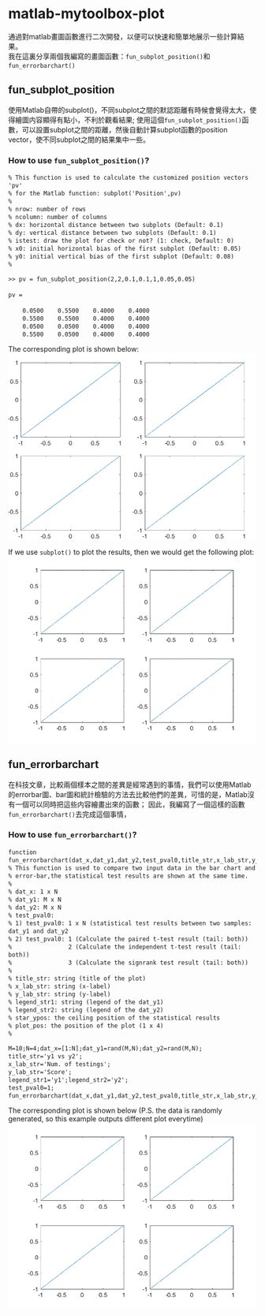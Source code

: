 # matlab-mytoolbox-plot
通過對matlab畫圖函數進行二次開發，以便可以快速和簡單地展示一些計算結果。  
我在這裏分享兩個我編寫的畫圖函數：`fun_subplot_position()`和`fun_errorbarchart()`

## fun_subplot_position
使用Matlab自帶的subplot()，不同subplot之間的默認距離有時候會覺得太大，使得繪圖内容顯得有點小，不利於觀看結果;
使用這個`fun_subplot_position()`函數，可以設置subplot之間的距離，然後自動計算subplot函數的position vector，使不同subplot之間的結果集中一些。

### How to use `fun_subplot_position()`?
```function pv=fun_subplot_position(nrow,ncolumn,dx,dy,istest,x0,y0)   
% This function is used to calculate the customized position vectors 'pv'  
% for the Matlab function: subplot('Position',pv)  
%  
% nrow: number of rows  
% ncolumn: number of columns  
% dx: horizontal distance between two subplots (Default: 0.1)  
% dy: vertical distance between two subplots (Default: 0.1)  
% istest: draw the plot for check or not? (1: check, Default: 0)  
% x0: initial horizontal bias of the first subplot (Default: 0.05)  
% y0: initial vertical bias of the first subplot (Default: 0.08)  
%  
```  

```
>> pv = fun_subplot_position(2,2,0.1,0.1,1,0.05,0.05)  

pv =

    0.0500    0.5500    0.4000    0.4000
    0.5500    0.5500    0.4000    0.4000
    0.0500    0.0500    0.4000    0.4000
    0.5500    0.0500    0.4000    0.4000
```

The corresponding plot is shown below:  
![result1](https://github.com/edwin465/matlab-mytoolbox-plot/blob/main/fun_subplot_position_plot.png)

If we use `subplot()` to plot the results, then we would get the following plot:
![result2](https://github.com/edwin465/matlab-mytoolbox-plot/blob/main/subplot_plot.png)

## fun_errorbarchart
在科技文章，比較兩個樣本之間的差異是經常遇到的事情，我們可以使用Matlab的errorbar圖、bar圖和統計檢驗的方法去比較他們的差異，可惜的是，Matlab沒有一個可以同時把這些内容繪畫出來的函數；
因此，我編寫了一個這樣的函數`fun_errorbarchart()`去完成這個事情，

### How to use `fun_errorbarchart()`?  
```
function fun_errorbarchart(dat_x,dat_y1,dat_y2,test_pval0,title_str,x_lab_str,y_lab_str,legend_str1,legend_str2,star_ypos,plot_pos)  
% This function is used to compare two input data in the bar chart and  
% error-bar,the statistical test results are shown at the same time.  
%  
% dat_x: 1 x N  
% dat_y1: M x N  
% dat_y2: M x N  
% test_pval0:  
% 1) test_pval0: 1 x N (statistical test results between two samples: dat_y1 and dat_y2  
% 2) test_pval0: 1 (Calculate the paired t-test result (tail: both))  
%                2 (Calculate the independent t-test result (tail: both))  
%                3 (Calculate the signrank test result (tail: both))  
%  
% title_str: string (title of the plot)  
% x_lab_str: string (x-label)  
% y_lab_str: string (y-label)  
% legend_str1: string (legend of the dat_y1)  
% legend_str2: string (legend of the dat_y2)  
% star_ypos: the ceiling position of the statistical results  
% plot_pos: the position of the plot (1 x 4)  
%
```

```
M=10;N=4;dat_x=[1:N];dat_y1=rand(M,N);dat_y2=rand(M,N);     
title_str='y1 vs y2';       
x_lab_str='Num. of testings';       
y_lab_str='Score';  
legend_str1='y1';legend_str2='y2';  
test_pval0=1;  
fun_errorbarchart(dat_x,dat_y1,dat_y2,test_pval0,title_str,x_lab_str,y_lab_str,legend_str1,legend_str2)  
```  

The corresponding plot is shown below (P.S. the data is randomly generated, so this example outputs different plot everytime)
![result3](https://github.com/edwin465/matlab-mytoolbox-plot/blob/main/subplot_plot.png)

